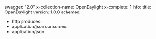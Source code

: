 swagger: "2.0"
x-collection-name: OpenDaylight
x-complete: 1
info:
  title: OpenDaylight
  version: 1.0.0
schemes:
- http
produces:
- application/json
consumes:
- application/json